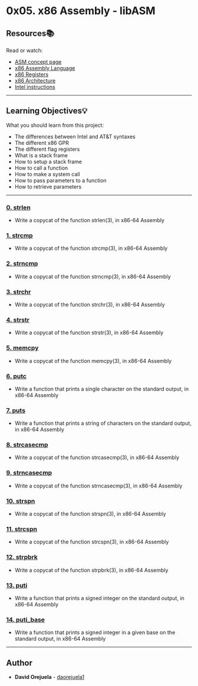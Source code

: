 # 0x05. x86 Assembly - libASM

## Resources:books:
Read or watch:
* [ASM concept page](https://intranet.hbtn.io/rltoken/7VCQ085BwQWbDnlUZinW_A)
* [x86 Assembly Language](https://intranet.hbtn.io/rltoken/V58XPnwbtEpYBFQd5wrGTQ)
* [x86 Registers](https://intranet.hbtn.io/rltoken/Mw7nKLEf1caoLlpG85cq9w)
* [x86 Architecture](https://intranet.hbtn.io/rltoken/dul8cX1bdFHSQ232td-6jg)
* [Intel instructions](https://intranet.hbtn.io/rltoken/i69S0-mjiYaRE9JotfJMsA)

---
## Learning Objectives:bulb:
What you should learn from this project:

* The differences between Intel and AT&T syntaxes
* The different x86 GPR
* The different flag registers
* What is a stack frame
* How to setup a stack frame
* How to call a function
* How to make a system call
* How to pass parameters to a function
* How to retrieve parameters

---

### [0. strlen](./0-strlen.asm)
* Write a copycat of the function strlen(3), in x86-64 Assembly


### [1. strcmp](./1-strcmp.asm)
* Write a copycat of the function strcmp(3), in x86-64 Assembly


### [2. strncmp](./2-strncmp.asm)
* Write a copycat of the function strncmp(3), in x86-64 Assembly


### [3. strchr](./3-strchr.asm)
* Write a copycat of the function strchr(3), in x86-64 Assembly


### [4. strstr](./4-strstr.asm)
* Write a copycat of the function strstr(3), in x86-64 Assembly


### [5. memcpy](./5-memcpy.asm)
* Write a copycat of the function memcpy(3), in x86-64 Assembly


### [6. putc](./6-putc.asm)
* Write a function that prints a single character on the standard output, in x86-64 Assembly


### [7. puts](./7-puts.asm)
* Write a function that prints a string of characters on the standard output, in x86-64 Assembly


### [8. strcasecmp](./8-strcasecmp.asm)
* Write a copycat of the function strcasecmp(3), in x86-64 Assembly


### [9. strncasecmp](./9-strncasecmp.asm)
* Write a copycat of the function strncasecmp(3), in x86-64 Assembly


### [10. strspn](./10-strspn.asm)
* Write a copycat of the function strspn(3), in x86-64 Assembly


### [11. strcspn](./11-strcspn.asm)
* Write a copycat of the function strcspn(3), in x86-64 Assembly


### [12. strpbrk](./12-strpbrk.asm)
* Write a copycat of the function strpbrk(3), in x86-64 Assembly


### [13. puti](./100-puti.asm)
* Write a function that prints a signed integer on the standard output, in x86-64 Assembly


### [14. puti_base](./101-puti_base.asm)
* Write a function that prints a signed integer in a given base on the standard output, in x86-64 Assembly

---

## Author
* **David Orejuela** - [daorejuela1](https://github.com/daorejuela1)